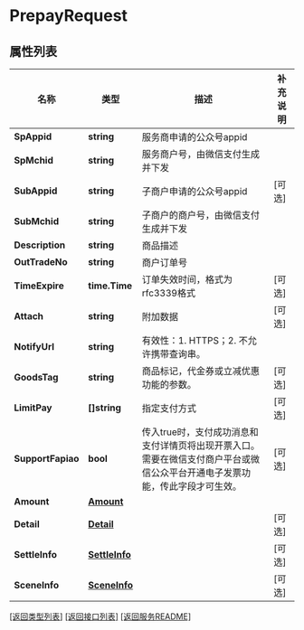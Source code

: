 # PrepayRequest

## 属性列表

名称 | 类型 | 描述 | 补充说明
------------ | ------------- | ------------- | -------------
**SpAppid** | **string** | 服务商申请的公众号appid  | 
**SpMchid** | **string** | 服务商户号，由微信支付生成并下发  | 
**SubAppid** | **string** | 子商户申请的公众号appid  | [可选] 
**SubMchid** | **string** | 子商户的商户号，由微信支付生成并下发  | 
**Description** | **string** | 商品描述  | 
**OutTradeNo** | **string** | 商户订单号  | 
**TimeExpire** | **time.Time** | 订单失效时间，格式为rfc3339格式 | [可选] 
**Attach** | **string** | 附加数据  | [可选] 
**NotifyUrl** | **string** | 有效性：1. HTTPS；2. 不允许携带查询串。  | 
**GoodsTag** | **string** | 商品标记，代金券或立减优惠功能的参数。  | [可选] 
**LimitPay** | **[]string** | 指定支付方式  | [可选] 
**SupportFapiao** | **bool** | 传入true时，支付成功消息和支付详情页将出现开票入口。需要在微信支付商户平台或微信公众平台开通电子发票功能，传此字段才可生效。  | [可选] 
**Amount** | [**Amount**](Amount.md) |  | 
**Detail** | [**Detail**](Detail.md) |  | [可选] 
**SettleInfo** | [**SettleInfo**](SettleInfo.md) |  | [可选] 
**SceneInfo** | [**SceneInfo**](SceneInfo.md) |  | [可选] 

[\[返回类型列表\]](README.md#类型列表)
[\[返回接口列表\]](README.md#接口列表)
[\[返回服务README\]](README.md)


